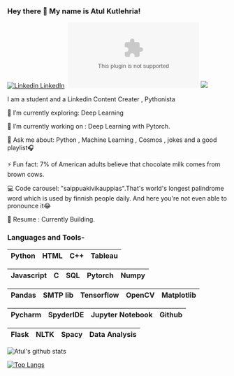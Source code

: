 ### Hey there 👋 My name is Atul Kutlehria! 

[![Linkedin](https://i.stack.imgur.com/gVE0j.png) LinkedIn](https://www.linkedin.com/in/atul-kutlehria/)&nbsp; [![Twitter](https://img.shields.io/twitter/url/https/twitter.com)](https://twitter.com/kutlehria_atul) ![](https://Visitor-badge.glitch.me/badge?page_id=bhav09.profileviews-badge)

<!--
**atul2003/atul2003** is a ✨ _special_ ✨ repository because its `README.md` (this file) appears on your GitHub profile.

Here are some ideas to get you started:

- 🔭 I’m currently working on ...
- 🌱 I’m currently learning ...
- 👯 I’m looking to collaborate on ...
- 🤔 I’m looking for help with ...
- 💬 Ask me about ...
- 📫 How to reach me: ...
- 😄 Pronouns: ...
- ⚡ Fun fact: ...

-->

I am a student and a Linkedin Content Creater , Pythonista 
 

🌱 I’m currently exploring: Deep Learning

🔭 I’m currently working on : Deep Learning with Pytorch.

💬 Ask me about: Python , Machine Learning , Cosmos , jokes and a good playlist🎧

⚡ Fun fact: 7% of American adults believe that chocolate milk comes from brown cows.

💻 Code carousel: "saippuakivikauppias".That's world's longest palindrome word which is used by finnish people daily. And here you're not even able to pronounce it😂

📄 Resume : Currently Building.

### Languages and Tools-


| Python | HTML | C++ |  Tableau |
| :---: | :---: | :---: | :---: |


| Javascript | C | SQL | Pytorch | Numpy |
| :---: | :---: | :---: | :---: | :---: |

| Pandas | SMTP lib | Tensorflow | OpenCV | Matplotlib |
| :---: | :---: | :---: | :---: | :---: |

| Pycharm | SpyderIDE | Jupyter Notebook | Github |
| :---: | :---: | :---: | :---: | 

| Flask | NLTK | Spacy  | Data Analysis |
| :---: | :---: | :---: | :---: |


![Atul's github stats](https://github-readme-stats.vercel.app/api?username=atul2003&show_icons=true&theme=dark)

[![Top Langs](https://github-readme-stats.vercel.app/api/top-langs/?username=bhav09&layout=compact&show_icons=true&theme=dark)](https://github.com/anuraghazra/github-readme-stats)
